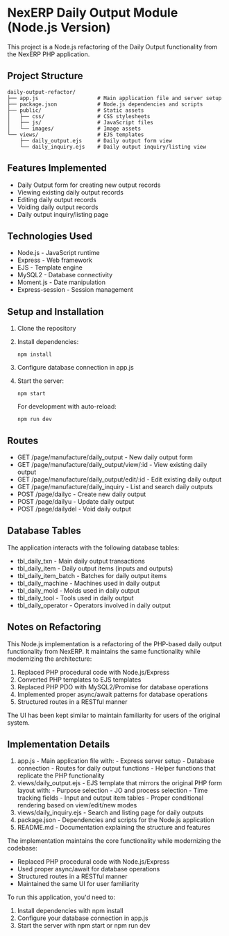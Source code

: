 # NexERP Daily Output Module (Node.js Version)

This project is a Node.js refactoring of the Daily Output functionality from the NexERP PHP application.

## Project Structure

```
daily-output-refactor/
├── app.js                   # Main application file and server setup
├── package.json             # Node.js dependencies and scripts
├── public/                  # Static assets
│   ├── css/                 # CSS stylesheets
│   ├── js/                  # JavaScript files
│   └── images/              # Image assets
└── views/                   # EJS templates
    ├── daily_output.ejs     # Daily output form view 
    └── daily_inquiry.ejs    # Daily output inquiry/listing view
```

## Features Implemented

- Daily Output form for creating new output records
- Viewing existing daily output records
- Editing daily output records
- Voiding daily output records
- Daily output inquiry/listing page

## Technologies Used

- Node.js - JavaScript runtime
- Express - Web framework
- EJS - Template engine
- MySQL2 - Database connectivity
- Moment.js - Date manipulation
- Express-session - Session management

## Setup and Installation

1. Clone the repository
2. Install dependencies:
   ```
   npm install
   ```
3. Configure database connection in app.js
4. Start the server:
   ```
   npm start
   ```
   
   For development with auto-reload:
   ```
   npm run dev
   ```

## Routes

- GET /page/manufacture/daily_output - New daily output form
- GET /page/manufacture/daily_output/view/:id - View existing daily output
- GET /page/manufacture/daily_output/edit/:id - Edit existing daily output 
- GET /page/manufacture/daily_inquiry - List and search daily outputs
- POST /page/dailyc - Create new daily output
- POST /page/dailyu - Update daily output
- POST /page/dailydel - Void daily output

## Database Tables

The application interacts with the following database tables:

- tbl_daily_txn - Main daily output transactions
- tbl_daily_item - Daily output items (inputs and outputs)
- tbl_daily_item_batch - Batches for daily output items
- tbl_daily_machine - Machines used in daily output
- tbl_daily_mold - Molds used in daily output
- tbl_daily_tool - Tools used in daily output
- tbl_daily_operator - Operators involved in daily output

## Notes on Refactoring

This Node.js implementation is a refactoring of the PHP-based daily output functionality from NexERP. It maintains the same functionality while modernizing the architecture:

1. Replaced PHP procedural code with Node.js/Express
2. Converted PHP templates to EJS templates
3. Replaced PHP PDO with MySQL2/Promise for database operations
4. Implemented proper async/await patterns for database operations
5. Structured routes in a RESTful manner

The UI has been kept similar to maintain familiarity for users of the original system.

## Implementation Details

  1. app.js - Main application file with:
    - Express server setup
    - Database connection
    - Routes for daily output functions
    - Helper functions that replicate the PHP functionality
  2. views/daily_output.ejs - EJS template that mirrors the original PHP form layout with:
    - Purpose selection
    - JO and process selection
    - Time tracking fields
    - Input and output item tables
    - Proper conditional rendering based on view/edit/new modes
  3. views/daily_inquiry.ejs - Search and listing page for daily outputs
  4. package.json - Dependencies and scripts for the Node.js application
  5. README.md - Documentation explaining the structure and features

  The implementation maintains the core functionality while modernizing the codebase:
  - Replaced PHP procedural code with Node.js/Express
  - Used proper async/await for database operations
  - Structured routes in a RESTful manner
  - Maintained the same UI for user familiarity

  To run this application, you'd need to:
  1. Install dependencies with npm install
  2. Configure your database connection in app.js
  3. Start the server with npm start or npm run dev
